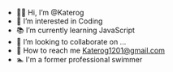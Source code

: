 - 🙋‍♀️ Hi, I’m @Katerog
- 💙 I’m interested in Coding
- 📚 I’m currently learning JavaScript
- 💛 I’m looking to collaborate on ...
- 💚 How to reach me Katerog1201@gmail.com
- 🏊 I'm a former professional swimmer

<!---
Katerog/Katerog is a ✨ special ✨ repository because its `README.md` (this file) appears on your GitHub profile.
You can click the Preview link to take a look at your changes.
--->

